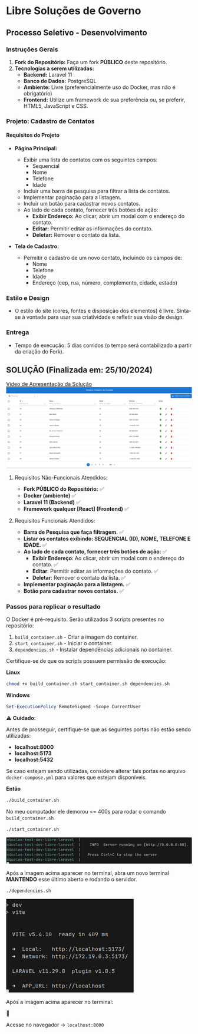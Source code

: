 # Libre Soluções de Governo
## Processo Seletivo - Desenvolvimento

### Instruções Gerais

1. **Fork do Repositório:** Faça um fork **PÚBLICO** deste repositório.
2. **Tecnologias a serem utilizadas:**
   - **Backend:** Laravel 11
   - **Banco de Dados:** PostgreSQL
   - **Ambiente:** Livre (preferencialmente uso do Docker, mas não é obrigatório)
   - **Frontend:** Utilize um framework de sua preferência ou, se preferir, HTML5, JavaScript e CSS.

### Projeto: Cadastro de Contatos

#### Requisitos do Projeto

- **Página Principal:**
  - Exibir uma lista de contatos com os seguintes campos:
    - Sequencial
    - Nome
    - Telefone
    - Idade
  - Incluir uma barra de pesquisa para filtrar a lista de contatos.
  - Implementar paginação para a listagem.
  - Incluir um botão para cadastrar novos contatos.
  - Ao lado de cada contato, fornecer três botões de ação:
    - **Exibir Endereço:** Ao clicar, abrir um modal com o endereço do contato.
    - **Editar:** Permitir editar as informações do contato.
    - **Deletar:** Remover o contato da lista.

- **Tela de Cadastro:**
  - Permitir o cadastro de um novo contato, incluindo os campos de:
    - Nome
    - Telefone
    - Idade
    - Endereço (cep, rua, número, complemento, cidade, estado)

### Estilo e Design

- O estilo do site (cores, fontes e disposição dos elementos) é livre. Sinta-se à vontade para usar sua criatividade e refletir sua visão de design.

### Entrega

- Tempo de execução: 5 dias corridos (o tempo será contabilizado a partir da criação do Fork).

## SOLUÇÃO (Finalizada em: 25/10/2024)

[Video de Apresentação da Solução](https://youtu.be/rluyyKRwjAc)
[![Assista ao vídeo](./githubAssets/print_do_sistema.png)](https://youtu.be/rluyyKRwjAc)


1. Requisitos Não-Funcionais Atendidos:
    - **Fork PÚBLICO do Repositório:** ✅
    - **Docker (ambiente)** ✅
    - **Laravel 11 (Backend)** ✅
    - **Framework qualquer [React] (Frontend)** ✅

2. Requisitos Funcionais Atendidos:
    - **Barra de Pesquisa que faça filtragem.** ✅
    - **Listar os contatos exibindo: SEQUENCIAL (ID), NOME, TELEFONE E IDADE.** ✅
    - **Ao lado de cada contato, fornecer três botões de ação:** ✅
      - **Exibir Endereço**: Ao clicar, abrir um modal com o endereço do contato. ✅
      - **Editar**: Permitir editar as informações do contato. ✅
      - **Deletar**: Remover o contato da lista. ✅
    - **Implementar paginação para a listagem.** ✅
    - **Botão para cadastrar novos contatos.** ✅

### Passos para replicar o resultado

O Docker é pré-requisito. Serão utilizados 3 scripts presentes no repositório:

1. `build_container.sh` - Criar a imagem do container.
2. `start_container.sh` - Iniciar o container.
3. `dependencies.sh` - Instalar dependências adicionais no container.


Certifique-se de que os scripts possuem permissão de execução:

**Linux**
```bash
chmod +x build_container.sh start_container.sh dependencies.sh
```

**Windows**
```powershell
Set-ExecutionPolicy RemoteSigned -Scope CurrentUser
```

⚠️ **Cuidado:** 

Antes de prosseguir, certifique-se que as seguintes portas não estão sendo utilizadas:

- **localhost:8000**
- **localhost:5173**
- **localhost:5432**

Se caso estejam sendo utilizadas, considere alterar tais portas no arquivo `docker-compose.yml` para valores que estejam disponíveis.

**Então**
```bash
./build_container.sh
```

No meu computador ele demorou <= 400s para rodar o comando `build_container.sh`

```bash
./start_container.sh
```

![start_container.sh](./githubAssets/start_container.png)

Após a imagem acima aparecer no terminal, abra um novo terminal **MANTENDO** esse último aberto e rodando o servidor.

```bash
./dependencies.sh
```
![depedencies.sh](./githubAssets/dependencies.png)

Após a imagem acima aparecer no terminal:

🥳 

Acesse no navegador -> `localhost:8000`